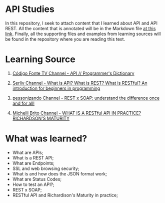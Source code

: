 # API Studies
In this repository, I seek to attach content that I learned about API and API REST.
All the content that is annotated will be in the Markdown file [at this link](). Finally, all the supporting files and examples from learning sources will be found in the repository where you are reading this text.

# Learning Source

01. [Código Fonte TV Channel - API // Programmer's Dictionary](https://www.youtube.com/watch?v=vGuqKIRWosk&pp=ygUDYXBp)

02. [Serliv Channel - What is API? What is REST? What is RESTful? An introduction for beginners in programming](https://www.youtube.com/watch?v=umaXYEbd5vA)

03. [pessonizando Channel - REST x SOAP: understand the difference once and for all!](https://www.youtube.com/watch?v=YWPT2UOxbUg&t=276s)

04. [Michelli Brito Channel - WHAT IS A RESTful API IN PRACTICE? RICHARDSON'S MATURITY](https://www.youtube.com/watch?v=P92SBaN42mQ)

# What was learned?
- What are APIs;
- What is a REST API;
- What are Endpoints;
- SSL and web browsing security;
- What is and how does the JSON format work;
- What are Status Codes;
- How to test an API?;
- REST x SOAP;
- RESTful API and Richardison's Maturity in practice;
